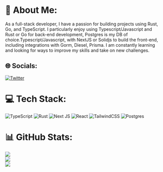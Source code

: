 # 💫 About Me:
As a full-stack developer, I have a passion for building projects using Rust, Go, and TypeScript. I particularly enjoy using Typescript/Javascript and Rust or Go for back-end development, Postgres is my DB of choice.Typescript/Javascript, with NextJS or Solidjs to build the front-end, including integrations with Gorm, Diesel, Prisma. I am constantly learning and looking for ways to improve my skills and take on new challenges.


## 🌐 Socials:
[![Twitter](https://img.shields.io/badge/Twitter-%231DA1F2.svg?logo=Twitter&logoColor=white)](https://twitter.com/https://twitter.com/HectorOropesa1) 

# 💻 Tech Stack:
![TypeScript](https://img.shields.io/badge/typescript-%23007ACC.svg?style=flat&logo=typescript&logoColor=white) ![Rust](https://img.shields.io/badge/rust-%23000000.svg?style=flat&logo=rust&logoColor=white) ![Next JS](https://img.shields.io/badge/Next-black?style=flat&logo=next.js&logoColor=white) ![React](https://img.shields.io/badge/react-%2320232a.svg?style=flat&logo=react&logoColor=%2361DAFB) ![TailwindCSS](https://img.shields.io/badge/tailwindcss-%2338B2AC.svg?style=flat&logo=tailwind-css&logoColor=white) ![Postgres](https://img.shields.io/badge/postgres-%23316192.svg?style=flat&logo=postgresql&logoColor=white)
# 📊 GitHub Stats:
![](https://github-readme-stats.vercel.app/api?username=hector3211&theme=tokyonight&hide_border=false&include_all_commits=true&count_private=false)<br/>
![](https://github-readme-streak-stats.herokuapp.com/?user=hector3211&theme=tokyonight&hide_border=false)<br/>
![](https://github-readme-stats.vercel.app/api/top-langs/?username=hector3211&theme=tokyonight&hide_border=false&include_all_commits=true&count_private=false&layout=compact)

<!-- Proudly created with GPRM ( https://gprm.itsvg.in ) -->

